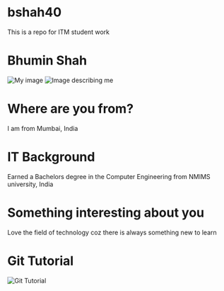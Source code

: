 # bshah40
This is a repo for ITM student work

# Bhumin Shah

![My image](https://github.com/illinoistech-itm/bshah40/blob/master/ITMD-521/Week-01/images/myself.png "Myself")
![Image describing me](https://github.com/illinoistech-itm/bshah40/blob/master/ITMD-521/Week-01/images/family.jpg "Family")

# Where are you from?

I am from Mumbai, India 

# IT Background 

Earned a Bachelors degree in the Computer Engineering from NMIMS university, India

# Something interesting about you

Love the field of technology coz there is always something new to learn

# Git Tutorial

![Git Tutorial](https://github.com/illinoistech-itm/bshah40/blob/master/ITMD-521/Week-01/images/git.png)
